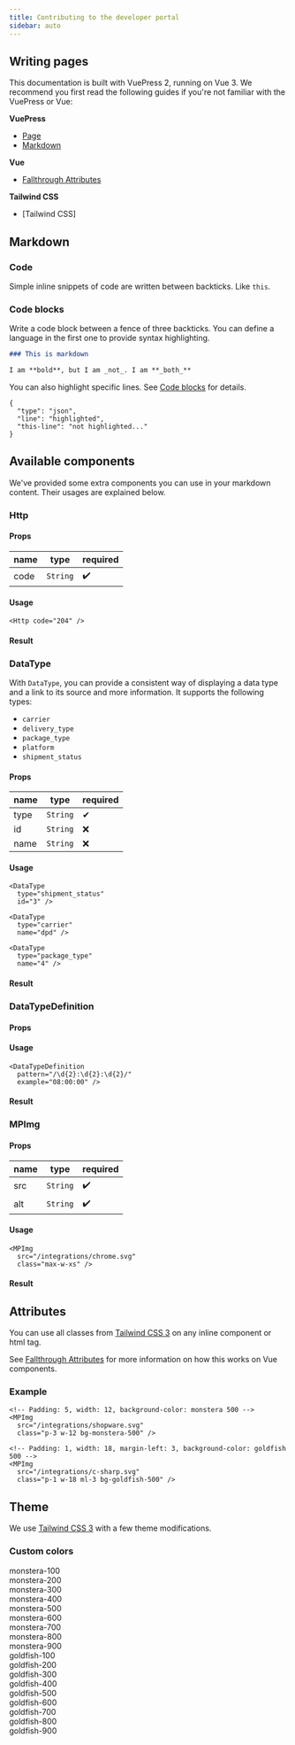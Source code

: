 ```yaml
---
title: Contributing to the developer portal
sidebar: auto
---
```


## Writing pages

This documentation is built with VuePress 2, running on Vue 3. We recommend you first read the
following guides if you're not familiar with the VuePress or Vue:

**VuePress**
- [Page](https://v2.vuepress.vuejs.org/guide/page.html)
- [Markdown](https://v2.vuepress.vuejs.org/guide/markdown.html)

**Vue**
- [Fallthrough Attributes](https://vuejs.org/guide/components/attrs.html)

**Tailwind CSS**
- [Tailwind CSS]

## Markdown

### Code

Simple inline snippets of code are written between backticks. Like `this`.

### Code blocks

Write a code block between a fence of three backticks. You can define a language
in the first one to provide syntax highlighting.

```md
### This is markdown

I am **bold**, but I am _not_. I am **_both_**
```

You can also highlight specific lines. See [Code blocks] for details.

```json{3}
{
  "type": "json",
  "line": "highlighted",
  "this-line": "not highlighted..."
}
```

[Code blocks]: https://v2.vuepress.vuejs.org/guide/markdown.html#code-blocks

## Available components

We've provided some extra components you can use in your markdown content. Their
usages are explained below.

### Http

#### Props

| name | type     | required |
|------|----------|----------|
| code | `String` | ✔️       |

#### Usage

```vue 
<Http code="204" />
```

#### Result

<Http code="204" />

### DataType

With `DataType`, you can provide a consistent way of displaying a data type and
a link to its source and more information. It supports the following types:

- `carrier`
- `delivery_type`
- `package_type`
- `platform`
- `shipment_status`

#### Props

| name | type     | required |
|------|----------|----------|
| type | `String` | ✔        |
| id   | `String` | ❌️       |
| name | `String` | ❌️       |

#### Usage

```vue
<DataType
  type="shipment_status"
  id="3" />

<DataType
  type="carrier"
  name="dpd" />

<DataType
  type="package_type"
  name="4" />
```

#### Result

<DataType type="shipment_status"
id="3" />

<DataType type="carrier"
name="dpd" />

<DataType type="package_type"
id="4" />

### DataTypeDefinition

#### Props

#### Usage

```vue
<DataTypeDefinition
  pattern="/\d{2}:\d{2}:\d{2}/"
  example="08:00:00" />
```

#### Result

<DataTypeDefinition pattern="/\d{2}:\d{2}:\d{2}/" example="08:00:00" />

### MPImg

#### Props

| name | type     | required |
|------|----------|----------|
| src  | `String` | ✔️       |
| alt  | `String` | ✔️       |

#### Usage

```vue
<MPImg
  src="/integrations/chrome.svg"
  class="max-w-xs" />
```

#### Result

<MPImg src="/integrations/chrome.svg" class="max-w-xs" />

## Attributes

You can use all classes from [Tailwind CSS 3](https://tailwindcss.com/) on any
inline component or html tag.

See [Fallthrough Attributes](https://vuejs.org/guide/components/attrs.html) for
more information on how this works on Vue components.

### Example

```vue
<!-- Padding: 5, width: 12, background-color: monstera 500 -->
<MPImg
  src="/integrations/shopware.svg"
  class="p-3 w-12 bg-monstera-500" />

<!-- Padding: 1, width: 18, margin-left: 3, background-color: goldfish 500 -->
<MPImg
  src="/integrations/c-sharp.svg"
  class="p-1 w-18 ml-3 bg-goldfish-500" />
```

<MPImg
  src="/integrations/shopware.svg"
  class="p-3 w-12 bg-monstera-500" />

<MPImg
  src="/integrations/c-sharp.svg"
  class="p-1 w-16 ml-3 bg-goldfish-500" />

## Theme

We use [Tailwind CSS 3] with a few theme modifications.

### Custom colors

<Stack class="cols-2 grid-flow-col">
    <Stack>
        <div class="p-5 bg-monstera-100 text-white">monstera-100</div>
        <div class="p-5 bg-monstera-200 text-white">monstera-200</div>
        <div class="p-5 bg-monstera-300 text-white">monstera-300</div>
        <div class="p-5 bg-monstera-400 text-white">monstera-400</div>
        <div class="p-5 bg-monstera-500 text-white">monstera-500</div>
        <div class="p-5 bg-monstera-600 text-white">monstera-600</div>
        <div class="p-5 bg-monstera-700 text-white">monstera-700</div>
        <div class="p-5 bg-monstera-800 text-white">monstera-800</div>
        <div class="p-5 bg-monstera-900 text-white">monstera-900</div>
    </Stack>
    <Stack>
        <div class="p-5 bg-goldfish-100 text-white">goldfish-100</div>
        <div class="p-5 bg-goldfish-200 text-white">goldfish-200</div>
        <div class="p-5 bg-goldfish-300 text-white">goldfish-300</div>
        <div class="p-5 bg-goldfish-400 text-white">goldfish-400</div>
        <div class="p-5 bg-goldfish-500 text-white">goldfish-500</div>
        <div class="p-5 bg-goldfish-600 text-white">goldfish-600</div>
        <div class="p-5 bg-goldfish-700 text-white">goldfish-700</div>
        <div class="p-5 bg-goldfish-800 text-white">goldfish-800</div>
        <div class="p-5 bg-goldfish-900 text-white">goldfish-900</div>
    </Stack>
</Stack>

[Tailwind CSS 3]: https://tailwindcss.com/
